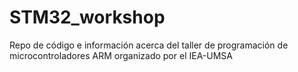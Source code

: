 # STM32_workshop
Repo de código e información acerca del taller de programación de microcontroladores ARM organizado por el IEA-UMSA
